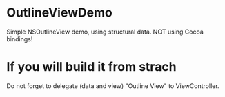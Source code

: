 # OutlineViewDemo
Simple NSOutlineView demo, using structural data. NOT using Cocoa bindings!

# If you will build it from strach
Do not forget to delegate (data and view) "Outline View" to ViewController.
